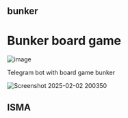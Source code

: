 ## bunker
# Bunker board game


![image](https://github.com/user-attachments/assets/b7025c35-b63d-4656-a897-7d5b8e19e9f1)




Telegram bot with board game bunker




![Screenshot 2025-02-02 200350](https://github.com/user-attachments/assets/a3df37a3-b02f-45aa-baed-e921a02d9a87)


## ISMA

